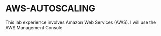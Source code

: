 # AWS-AUTOSCALING
This lab experience involves Amazon Web Services (AWS). I will use the AWS Management Console
